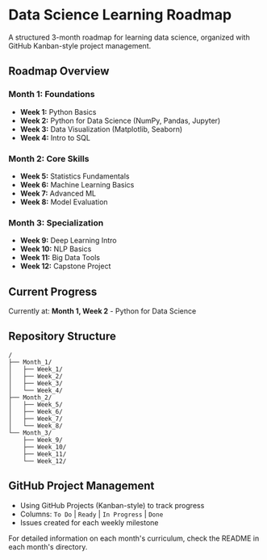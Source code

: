# Data Science Learning Roadmap

A structured 3-month roadmap for learning data science, organized with GitHub Kanban-style project management.

## Roadmap Overview

### Month 1: Foundations
- **Week 1:** Python Basics
- **Week 2:** Python for Data Science (NumPy, Pandas, Jupyter)
- **Week 3:** Data Visualization (Matplotlib, Seaborn)
- **Week 4:** Intro to SQL

### Month 2: Core Skills
- **Week 5:** Statistics Fundamentals
- **Week 6:** Machine Learning Basics
- **Week 7:** Advanced ML
- **Week 8:** Model Evaluation

### Month 3: Specialization
- **Week 9:** Deep Learning Intro
- **Week 10:** NLP Basics
- **Week 11:** Big Data Tools
- **Week 12:** Capstone Project

## Current Progress
Currently at: **Month 1, Week 2** - Python for Data Science

## Repository Structure
```
/
├── Month_1/
│   ├── Week_1/
│   ├── Week_2/
│   ├── Week_3/
│   └── Week_4/
├── Month_2/
│   ├── Week_5/
│   ├── Week_6/
│   ├── Week_7/
│   └── Week_8/
└── Month_3/
    ├── Week_9/
    ├── Week_10/
    ├── Week_11/
    └── Week_12/
```

## GitHub Project Management
- Using GitHub Projects (Kanban-style) to track progress
- Columns: `To Do` | `Ready` | `In Progress` | `Done`
- Issues created for each weekly milestone

For detailed information on each month's curriculum, check the README in each month's directory.
